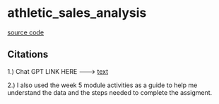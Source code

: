 # athletic_sales_analysis # 

[source code](https://github.com/degarza1/athletic_sales_analysis)

## Citations ##

1.) Chat GPT LINK HERE ---> [text](https://chatgpt.com/c/67326574-ea30-800e-87b8-a4f4171ba561)

2.) I also used the week 5 module activities as a guide to help me understand the data and the steps needed to complete the assigment. 

